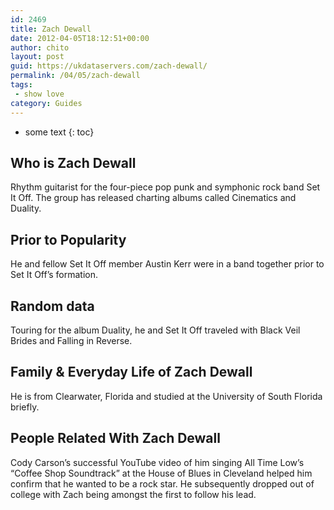 ```yaml
---
id: 2469
title: Zach Dewall
date: 2012-04-05T18:12:51+00:00
author: chito
layout: post
guid: https://ukdataservers.com/zach-dewall/
permalink: /04/05/zach-dewall
tags:
 - show love
category: Guides
---
```


* some text
{: toc}
          
          
## Who is  Zach Dewall
                  
                  
                  
Rhythm guitarist for the four-piece pop punk and symphonic rock band Set It Off. The group has released charting albums called Cinematics and Duality. 
                  
                
                
                
## Prior to Popularity 
                  
                  
                  
He and fellow Set It Off member Austin Kerr were in a band together prior to Set It Off&#8217;s formation.
                  
                
                
                
## Random data 
                  
                  
                  
Touring for the album Duality, he and Set It Off traveled with Black Veil Brides and Falling in Reverse.
                  
                
                
                
## Family & Everyday Life of Zach Dewall
                  
                  
                  
He is from Clearwater, Florida and studied at the University of South Florida briefly.
                  
                
                
                
## People Related With  Zach Dewall
                  
                  
                  
Cody Carson&#8217;s successful YouTube video of him singing All Time Low&#8217;s &#8220;Coffee Shop Soundtrack&#8221; at the House of Blues in Cleveland helped him confirm that he wanted to be a rock star. He subsequently dropped out of college with Zach being amongst the first to follow his lead.
                  
                
              
            
          
          
          
    
    
  

